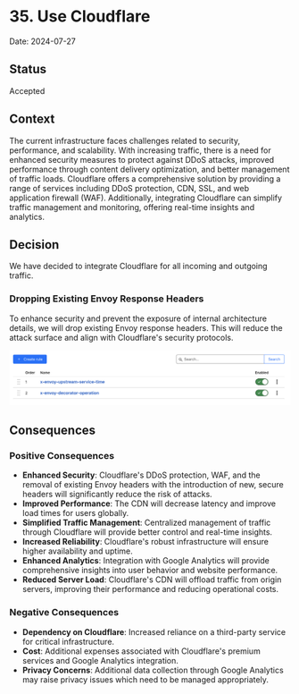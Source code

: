 # 35. Use Cloudflare

Date: 2024-07-27

## Status

Accepted

## Context

The current infrastructure faces challenges related to security, performance, and scalability. 
With increasing traffic, there is a need for enhanced security measures to protect against DDoS attacks, 
improved performance through content delivery optimization, and better management of traffic loads. 
Cloudflare offers a comprehensive solution by providing a range of services including DDoS protection, CDN, SSL, and 
web application firewall (WAF). Additionally, integrating Cloudflare can simplify traffic management and monitoring, 
offering real-time insights and analytics.

## Decision

We have decided to integrate Cloudflare for all incoming and outgoing traffic.

### Dropping Existing Envoy Response Headers

To enhance security and prevent the exposure of internal architecture details, we will drop existing Envoy response headers. 
This will reduce the attack surface and align with Cloudflare's security protocols.

![rules.png](./images/ADR-0035/rules.png)

## Consequences

### Positive Consequences

- **Enhanced Security**: Cloudflare's DDoS protection, WAF, and the removal of existing Envoy headers with the introduction of new, secure headers will significantly reduce the risk of attacks.
- **Improved Performance**: The CDN will decrease latency and improve load times for users globally.
- **Simplified Traffic Management**: Centralized management of traffic through Cloudflare will provide better control and real-time insights.
- **Increased Reliability**: Cloudflare's robust infrastructure will ensure higher availability and uptime.
- **Enhanced Analytics**: Integration with Google Analytics will provide comprehensive insights into user behavior and website performance.
- **Reduced Server Load**: Cloudflare's CDN will offload traffic from origin servers, improving their performance and reducing operational costs.

### Negative Consequences

- **Dependency on Cloudflare**: Increased reliance on a third-party service for critical infrastructure.
- **Cost**: Additional expenses associated with Cloudflare's premium services and Google Analytics integration.
- **Privacy Concerns**: Additional data collection through Google Analytics may raise privacy issues which need to be managed appropriately.

